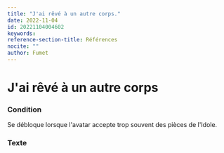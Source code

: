```yaml
---
title: "J'ai rêvé à un autre corps."
date: 2022-11-04
id: 20221104004602
keywords:
reference-section-title: Références
nocite: ""
author: Fumet
---
```


# J'ai rêvé à un autre corps

### Condition
Se débloque lorsque l'avatar accepte trop souvent des pièces de l'Idole.

### Texte
